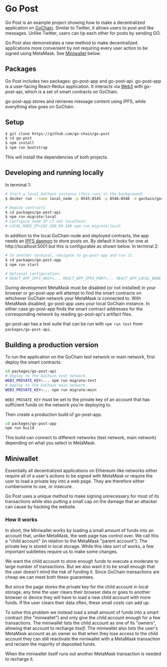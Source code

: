 # Go Post

Go Post is an example project showing how to make a decentralized application on [GoChain](https://gochain.io/). Similar to Twitter, it allows users to post and like messages. Unlike Twitter, users can tip each other for posts by sending GO.

Go Post also demonstrates a new method to make decentralized applications more convenient by not requiring every user action to be signed using MetaMask. See [Miniwallet](#Miniwallet) below.

## Packages

Go Post includes two packages: go-post-app and go-post-api. go-post-app is a user-facing React-Redux application. It interacts via [Web3](https://github.com/ethereum/web3.js/) with go-post-api, which is a set of smart contracts on GoChain.

go-post-app stores and retrieves message content using IPFS, while everything else goes on GoChain.

## Setup

```sh
$ git clone https://github.com/go-chain/go-post
$ cd go-post
$ npm install
$ npm run bootstrap
```

This will install the dependencies of both projects.

## Developing and running locally

In terminal 1:

```sh
# Start a local GoChain instance (this runs in the background)
$ docker run --name local_node -p 8545:8545 -p 8546:8546 -d gochain/gochain gochain --local --rpccorsdomain "*"

# Deploy contracts
$ cd packages/go-post-api
$ npm run migrate:local
# Configure node IP if not localhost:
# LOCAL_NODE_IP=192.168.99.100 npm run migrate:local
```

In addition to the local GoChain node and deployed contracts, the app needs an [IPFS daemon](https://docs.ipfs.io/introduction/install/) to store posts on. By default it looks for one at http://localhost:5001 but this is configurable as shown below. In terminal 2:

```sh
# In another terminal, navigate to go-post-app and run it.
$ cd packages/go-post-app
$ npm run start

# Optional configuration:
# REACT_APP_IPFS_HOST=... REACT_APP_IPFS_PORT=... REACT_APP_LOCAL_NODE_IP=192.168.99.100 npm run start
```

During development MetaMask must be disabled (or not installed) in your browser or go-post-app will attempt to find the smart contracts on whichever GoChain network your MetaMask is connected to. With MetaMask disabled, go-post-app uses your
local GoChain instance. In either case go-post-app finds the smart contract addresses for the corresponding network by reading go-post-api's artifact files.

go-post-api has a test suite that can be run with `npm run test` from `packages/go-post-api`.

## Building a production version

To run the application on the GoChain test network or main network, first deploy the smart contracts.

```sh
cd packages/go-post-api
# Deploy to the GoChain test network.
WEB3_PRIVATE_KEY=... npm run migrate:test
# Deploy to the GoChain main network.
WEB3_PRIVATE_KEY=... npm run migrate:main
```

`WEB3_PRIVATE_KEY` must be set to the private key of an account that has sufficient funds on the network you're deploying to.

Then create a production build of go-post-app.

```sh
cd packages/go-post-app
npm run build
```

This build can connect to different networks (test network, main network) depending on what you select in MetaMask.

## Miniwallet

Essentially all decentralized applications on Ethereum-like networks either require all of a user's actions to be signed with MetaMask or require the user to load a private key into a web page. They are therefore either cumbersome to use, or insecure.

Go Post uses a unique method to make signing unnecessary for most of its transactions while also putting a small cap on the damage that an attacker can cause by hacking the website.

### How it works

In short, the Miniwallet works by loading a small amount of funds into an account that, unlike MetaMask, the web page has control over. We call this a "child account" (in relation to the MetaMask "parent account"). The private key is stored in local storage. While this idea sort of works, a few important subtleties require us to make some changes.

We want the child account to store enough funds to execute a moderate to large number of transactions. But we also want it to be small enough that the user doesn't mind the risk of funding it. Since GoChain transactions are cheap we can meet both these guarantees.

But since the page stores the private key for the child account in local storage, any time the user clears their browser data or goes to another browser or device they will have to load a new child account with more funds. If the user clears their data often, these small costs can add up.

To solve this problem we instead load a small amount of funds into a smart contract (the "miniwallet") and only give the child account enough for a few transactions. The miniwallet lists the child account as one of its "owners", allowing that account to recharge _itself_. The miniwallet also lists the user's MetaMask account as an owner so that when they lose access to the child account they can still reactivate the miniwallet with a MetaMask transaction and reclaim the majority of deposited funds.

When the miniwallet itself runs out another MetaMask transaction is needed to recharge it.
